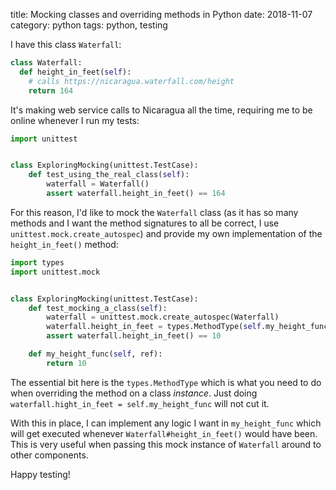 title: Mocking classes and overriding methods in Python
date: 2018-11-07
category: python
tags: python, testing


I have this class `Waterfall`: 

```python
class Waterfall:
  def height_in_feet(self):
    # calls https://nicaragua.waterfall.com/height
    return 164
```

It's making web service calls to Nicaragua all the time, requiring me
to be online whenever I run my tests:

```python    
import unittest


class ExploringMocking(unittest.TestCase):
    def test_using_the_real_class(self):
        waterfall = Waterfall()
        assert waterfall.height_in_feet() == 164
```

For this reason, I'd like to mock the `Waterfall` class (as it has so
many methods and I want the method signatures to all be correct, I use
`unittest.mock.create_autospec`) and provide my own implementation of
the `height_in_feet()` method:

```python
import types
import unittest.mock


class ExploringMocking(unittest.TestCase):
    def test_mocking_a_class(self):
        waterfall = unittest.mock.create_autospec(Waterfall)
        waterfall.height_in_feet = types.MethodType(self.my_height_func, self)
        assert waterfall.height_in_feet() == 10

    def my_height_func(self, ref):
        return 10
```

The essential bit here is the `types.MethodType` which is what you
need to do when overriding the method on a class _instance_. Just
doing `waterfall.hight_in_feet = self.my_height_func` will not cut it.

With this in place, I can implement any logic I want in
`my_height_func` which will get executed whenever
`Waterfall#height_in_feet()` would have been. This is very useful when
passing this mock instance of `Waterfall` around to other components.

Happy testing!

